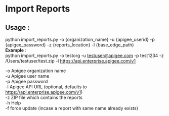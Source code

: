 Import Reports
===============
Usage :
------
python import_reports.py -o {organization_name} -u {apigee_userid} -p {apigee_password} -z {reports_location} -l {base_edge_path} 
<BR>
**Example** :
<BR>
python import_reports.py -o testorg -u testuser@apigee.com -p test1234 -z /Users/testuser/test.zip -l https://api.enterprise.apigee.com/v1

-o Apigee organization name <BR>
-u Apigee user name <BR>
-p Apigee password <BR>
-l Apigee API URL (optional, defaults to https://api.enterprise.apigee.com/v1) <BR>
-z ZIP file which contains the reports <BR>
-h Help <BR>
-f force update (incase a report with same name already exists)<BR>


